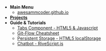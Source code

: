 * **Main Menu**
  * [awesammcoder.github.io](/)
* [**Projects**](projects/)
* **Guide & Tutorials**
  * [Tabs Component - HTML5 & Javascript](tutorials/html5-tabs-component.md)
  * [Git-Flow Cheatsheet](tutorials/git-flow.md)
  * [Persistent Storage - HTML5 localStorage](tutorials/persistent-storage-using-html5-localstorage.md)
  * [Chatbot - RiveScript.js](tutorials/chatbot-using-rivescript-js.md)
